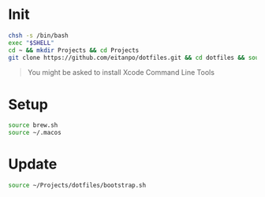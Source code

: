 Init
====
```bash
chsh -s /bin/bash
exec "$SHELL"
cd ~ && mkdir Projects && cd Projects
git clone https://github.com/eitanpo/dotfiles.git && cd dotfiles && source bootstrap.sh
```
> You might be asked to install Xcode Command Line Tools

Setup
=====
```bash
source brew.sh
source ~/.macos
```

Update
======
```bash
source ~/Projects/dotfiles/bootstrap.sh
```
